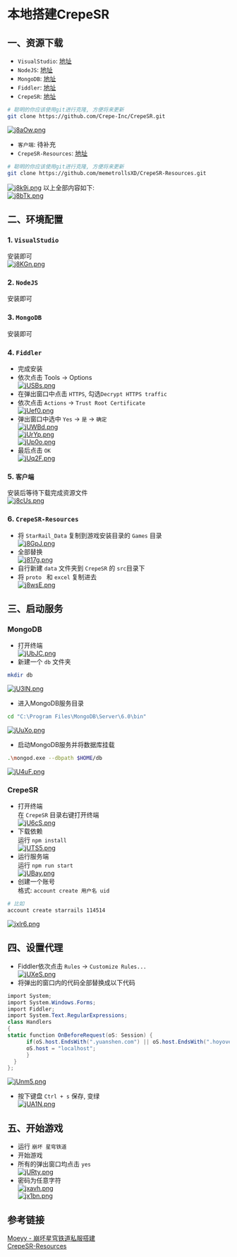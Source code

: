 # 本地搭建CrepeSR
## 一、资源下载
- `VisualStudio`: [地址](https://visualstudio.microsoft.com/zh-hans/thank-you-downloading-visual-studio/?sku=Community&channel=Release&version=VS2022&source=VSLandingPage&cid=2030&passive=false)  
- `NodeJS`: [地址](https://nodejs.org/dist/v16.16.0/node-v16.16.0-x64.msi)  
- `MongoDB`: [地址](https://fastdl.mongodb.org/windows/mongodb-windows-x86_64-6.0.0-signed.msi)  
- `Fiddler`: [地址](https://telerik-fiddler.s3.amazonaws.com/fiddler/FiddlerSetup.exe)  
- `CrepeSR`: [地址](https://github.com/Crepe-Inc/CrepeSR)  
```bash
# 聪明的你应该使用git进行克隆, 方便将来更新
git clone https://github.com/Crepe-Inc/CrepeSR.git
```  
[![j8aOw.png](https://s1.328888.xyz/2022/08/04/j8aOw.png)](https://imgloc.com/i/j8aOw)  
- `客户端`: 待补充  
- `CrepeSR-Resources`: [地址](https://github.com/memetrollsXD/CrepeSR-Resources)  
```bash
# 聪明的你应该使用git进行克隆, 方便将来更新
git clone https://github.com/memetrollsXD/CrepeSR-Resources.git
```  
[![j8k9i.png](https://s1.328888.xyz/2022/08/04/j8k9i.png)](https://imgloc.com/i/j8k9i)
以上全部内容如下:  
[![j8bTk.png](https://s1.328888.xyz/2022/08/04/j8bTk.png)](https://imgloc.com/i/j8bTk)
## 二、环境配置
### 1. `VisualStudio`
安装即可  
[![j8KGn.png](https://s1.328888.xyz/2022/08/04/j8KGn.png)](https://imgloc.com/i/j8KGn)
### 2. `NodeJS`
安装即可
### 3. `MongoDB`
安装即可
### 4. `Fiddler`
- 完成安装  
- 依次点击 Tools -> Options  
[![jUSBs.png](https://s1.328888.xyz/2022/08/04/jUSBs.png)](https://imgloc.com/i/jUSBs)  
- 在弹出窗口中点击 `HTTPS`, 勾选`Decrypt HTTPS traffic`  
- 依次点击 `Actions` -> `Trust Root Certificate`  
[![jUef0.png](https://s1.328888.xyz/2022/08/04/jUef0.png)](https://imgloc.com/i/jUef0)  
- 弹出窗口中选中 `Yes` -> `是` -> `确定`  
[![jUWBd.png](https://s1.328888.xyz/2022/08/04/jUWBd.png)](https://imgloc.com/i/jUWBd)  
[![jUrYp.png](https://s1.328888.xyz/2022/08/04/jUrYp.png)](https://imgloc.com/i/jUrYp)  
[![jUp0o.png](https://s1.328888.xyz/2022/08/04/jUp0o.png)](https://imgloc.com/i/jUp0o)  
- 最后点击 `OK`  
[![jUq2F.png](https://s1.328888.xyz/2022/08/04/jUq2F.png)](https://imgloc.com/i/jUq2F)  
### 5. `客户端`
安装后等待下载完成资源文件  
[![j8cUs.png](https://s1.328888.xyz/2022/08/04/j8cUs.png)](https://imgloc.com/i/j8cUs)
### 6. `CrepeSR-Resources`
- 将 `StarRail_Data` 复制到游戏安装目录的 `Games` 目录  
[![j8GpJ.png](https://s1.328888.xyz/2022/08/04/j8GpJ.png)](https://imgloc.com/i/j8GpJ)  
- 全部替换  
[![j817g.png](https://s1.328888.xyz/2022/08/04/j817g.png)](https://imgloc.com/i/j817g)  
- 自行新建 `data` 文件夹到 `CrepeSR` 的 `src`目录下
- 将 `proto ` 和 `excel` 复制进去  
[![j8wsE.png](https://s1.328888.xyz/2022/08/04/j8wsE.png)](https://imgloc.com/i/j8wsE)
## 三、启动服务
### MongoDB
- 打开终端  
[![jUbJC.png](https://s1.328888.xyz/2022/08/04/jUbJC.png)](https://imgloc.com/i/jUbJC)  
- 新建一个 `db` 文件夹
```bash
mkdir db
```  
[![jU3lN.png](https://s1.328888.xyz/2022/08/04/jU3lN.png)](https://imgloc.com/i/jU3lN)  
- 进入MongoDB服务目录
```bash
cd "C:\Program Files\MongoDB\Server\6.0\bin"
```  
[![jUuXo.png](https://s1.328888.xyz/2022/08/04/jUuXo.png)](https://imgloc.com/i/jUuXo)  
- 启动MongoDB服务并将数据库挂载
```bash
.\mongod.exe --dbpath $HOME/db
```  
[![jU4uF.png](https://s1.328888.xyz/2022/08/04/jU4uF.png)](https://imgloc.com/i/jU4uF)  
### CrepeSR
- 打开终端  
在 `CrepeSR` 目录右键打开终端  
[![jU6cS.png](https://s1.328888.xyz/2022/08/04/jU6cS.png)](https://imgloc.com/i/jU6cS)  
- 下载依赖  
运行 `npm install`  
[![jUTS5.png](https://s1.328888.xyz/2022/08/04/jUTS5.png)](https://imgloc.com/i/jUTS5)  
- 运行服务端  
运行 `npm run start`  
[![jUBay.png](https://s1.328888.xyz/2022/08/04/jUBay.png)](https://imgloc.com/i/jUBay)  
- 创建一个账号  
格式: `account create 用户名 uid`  
```bash
# 比如
account create starrails 114514
```  
[![jxlr6.png](https://s1.328888.xyz/2022/08/04/jxlr6.png)](https://imgloc.com/i/jxlr6)  
## 四、设置代理
- Fiddler依次点击 `Rules` -> `Customize Rules...`  
[![jUXeS.png](https://s1.328888.xyz/2022/08/04/jUXeS.png)](https://imgloc.com/i/jUXeS)  
- 将弹出的窗口内的代码全部替换成以下代码  
```cs
import System;
import System.Windows.Forms;
import Fiddler;
import System.Text.RegularExpressions;
class Handlers
{
static function OnBeforeRequest(oS: Session) {
      if(oS.host.EndsWith(".yuanshen.com") || oS.host.EndsWith(".hoyoverse.com") || oS.host.EndsWith(".mihoyo.com") || oS.host.EndsWith(".starrails.com")) {
      oS.host = "localhost";
      }
  }
};
```  
[![jUnm5.png](https://s1.328888.xyz/2022/08/04/jUnm5.png)](https://imgloc.com/i/jUnm5)  
- 按下键盘 `Ctrl + s` 保存, 变绿  
[![jUA1N.png](https://s1.328888.xyz/2022/08/04/jUA1N.png)](https://imgloc.com/i/jUA1N)  
## 五、开始游戏
- 运行 `崩坏 星穹铁道`  
- 开始游戏  
- 所有的弹出窗口均点击 `yes`  
[![jURty.png](https://s1.328888.xyz/2022/08/04/jURty.png)](https://imgloc.com/i/jURty)  
- 密码为任意字符  
[![jxavh.png](https://s1.328888.xyz/2022/08/04/jxavh.png)](https://imgloc.com/i/jxavh)  
[![jx1bn.png](https://s1.328888.xyz/2022/08/04/jx1bn.png)](https://imgloc.com/i/jx1bn)

## 参考链接
[Moeyy - 崩坏星穹铁道私服搭建](https://moeyy.cn/2209)  
[CrepeSR-Resources](https://github.com/memetrollsXD/CrepeSR-Resources)